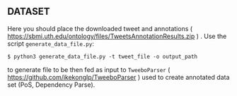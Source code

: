 ## DATASET

Here you should place the downloaded tweet and annotations ( https://sbmi.uth.edu/ontology/files/TweetsAnnotationResults.zip ) . 
Use the script `generate_data_file.py`:

	$ python3 generate_data_file.py -t tweet_file -o output_path

to generate file to be then fed as input to `TweeboParser` ( https://github.com/ikekonglp/TweeboParser ) used to create annotated data set (PoS, Dependency Parse).
